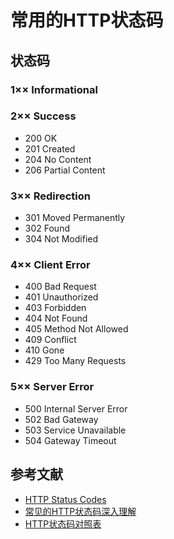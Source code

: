 # 常用的HTTP状态码

## 状态码 

### 1×× Informational

### 2×× Success

- 200 OK
- 201 Created
- 204 No Content
- 206 Partial Content

### 3×× Redirection

- 301 Moved Permanently
- 302 Found
- 304 Not Modified

### 4×× Client Error

- 400 Bad Request
- 401 Unauthorized
- 403 Forbidden
- 404 Not Found
- 405 Method Not Allowed
- 409 Conflict
- 410 Gone
- 429 Too Many Requests

### 5×× Server Error

- 500 Internal Server Error
- 502 Bad Gateway
- 503 Service Unavailable
- 504 Gateway Timeout

## 参考文献

- [HTTP Status Codes](https://httpstatuses.com/)
- [常见的HTTP状态码深入理解](http://www.codeceo.com/article/http-code-learn.html)
- [HTTP状态码对照表](http://tools.jb51.net/table/http_status_code)